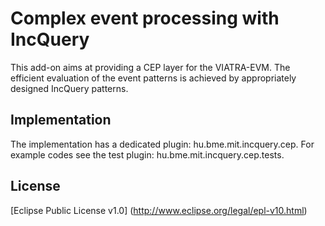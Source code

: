 Complex event processing with IncQuery
======================================

This add-on aims at providing a CEP layer for the VIATRA-EVM. The efficient evaluation of the event patterns is achieved by appropriately designed IncQuery patterns.

Implementation
--------------

The implementation has a dedicated plugin: hu.bme.mit.incquery.cep.
For example codes see the test plugin: hu.bme.mit.incquery.cep.tests.

License
-
[Eclipse Public License v1.0] (http://www.eclipse.org/legal/epl-v10.html)